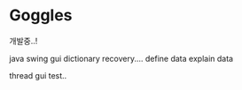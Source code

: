 # Goggles
개발중..!


java swing gui dictionary recovery....
define data 
explain data

thread gui test..

